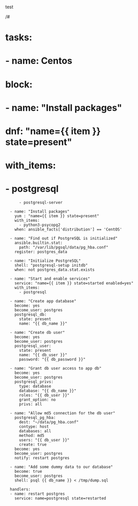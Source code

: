 test

/#
#  tasks:
#      - name: Centos
#        block:
#      - name: "Install packages"
#        dnf: "name={{ item }} state=present"
#        with_items:
#          - postgresql
          - postgresql-server

      - name: "Install packages"
        yum : "name={{ item }} state=present"
        with_items:
          - python3-psycopg2
        when: ansible_facts['distribution'] == 'CentOS'
  
      - name: "Find out if PostgreSQL is initialized"
        ansible.builtin.stat:
          path: "/var/lib/pgsql/data/pg_hba.conf"
        register: postgres_data

      - name: "Initialize PostgreSQL"
        shell: "postgresql-setup initdb"
        when: not postgres_data.stat.exists
 
      - name: "Start and enable services"
        service: "name={{ item }} state=started enabled=yes"
        with_items:
          - postgresql

      - name: "Create app database"
        become: yes
        become_user: postgres
        postgresql_db:
          state: present
          name: "{{ db_name }}"

      - name: "Create db user"
        become: yes
        become_user: postgres
        postgresql_user:
          state: present
          name: "{{ db_user }}"
          password: "{{ db_password }}"

      - name: "Grant db user access to app db"
        become: yes
        become_user: postgres
        postgresql_privs:
          type: database
          database: "{{ db_name }}"
          roles: "{{ db_user }}"
          grant_option: no
          privs: all

      - name: "Allow md5 connection for the db user"
        postgresql_pg_hba:
          dest: "~/data/pg_hba.conf"
          contype: host
          databases: all
          method: md5
          users: "{{ db_user }}"
          create: true
        become: yes
        become_user: postgres
        notify: restart postgres

      - name: "Add some dummy data to our database"
        become: true
        become_user: postgres
        shell: psql {{ db_name }} < /tmp/dump.sql

      handlers:
      - name: restart postgres
        service: name=postgresql state=restarted 